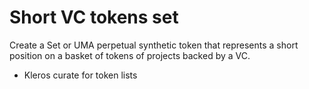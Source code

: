# Short VC tokens set

Create a Set or UMA perpetual synthetic token that represents a short position
on a basket of tokens of projects backed by a VC.

* Kleros curate for token lists
